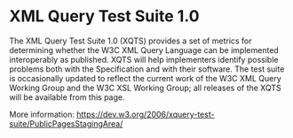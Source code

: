 # XML Query Test Suite 1.0
The XML Query Test Suite 1.0 (XQTS) provides a set of metrics for determining whether the W3C XML Query Language can be implemented interoperably as published. XQTS will help implementers identify possible problems both with the Specification and with their software. The test suite is occasionally updated to reflect the current work of the W3C XML Query Working Group and the W3C XSL Working Group; all releases of the XQTS will be available from this page.

More information: https://dev.w3.org/2006/xquery-test-suite/PublicPagesStagingArea/
